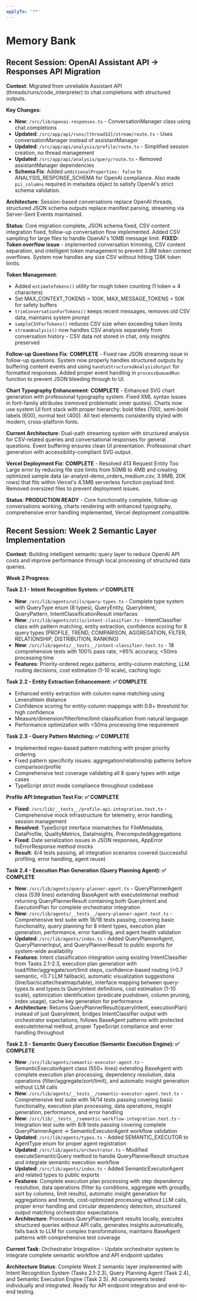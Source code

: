```yaml
---
applyTo: '**'
---
```


# Memory Bank

## Recent Session: OpenAI Assistant API → Responses API Migration

**Context**: Migrated from unreliable Assistant API (threads/runs/code_interpreter) to chat.completions with structured outputs.

**Key Changes**:

- **New**: `/src/lib/openai-responses.ts` - ConversationManager class using chat.completions
- **Updated**: `/src/app/api/runs/[threadId]/stream/route.ts` - Uses conversationManager instead of assistantManager
- **Updated**: `/src/app/api/analysis/profile/route.ts` - Simplified session creation, no thread management
- **Updated**: `/src/app/api/analysis/query/route.ts` - Removed assistantManager dependencies
- **Schema Fix**: Added `additionalProperties: false` to ANALYSIS_RESPONSE_SCHEMA for OpenAI compliance. Also made `pii_columns` required in metadata object to satisfy OpenAI's strict schema validation.

**Architecture**: Session-based conversations replace OpenAI threads, structured JSON schema outputs replace manifest parsing, streaming via Server-Sent Events maintained.

**Status**: Core migration complete, JSON schema fixed, CSV content integration fixed, follow-up conversation flow implemented. Added CSV sampling for large files to handle OpenAI's 10MB message limit. **FIXED: Token overflow issue** - implemented conversation trimming, CSV content separation, and intelligent token management to prevent 3.8M token context overflows. System now handles any size CSV without hitting 128K token limits.

**Token Management**:

- Added `estimateTokens()` utility for rough token counting (1 token ≈ 4 characters)
- Set MAX_CONTEXT_TOKENS = 100K, MAX_MESSAGE_TOKENS = 50K for safety buffers
- `trimConversationForTokens()` keeps recent messages, removes old CSV data, maintains system prompt
- `sampleCSVForTokens()` reduces CSV size when exceeding token limits
- `streamAnalysis()` now handles CSV analysis separately from conversation history - CSV data not stored in chat, only insights preserved

**Follow-up Questions Fix**: **COMPLETE** - Fixed raw JSON streaming issue in follow-up questions. System now properly handles structured outputs by buffering content events and using `handleStructuredAnalysisOutput` for formatted responses. Added proper event handling in `processQueuedRun` function to prevent JSON bleeding through to UI.

**Chart Typography Enhancement**: **COMPLETE** - Enhanced SVG chart generation with professional typography system. Fixed XML syntax issues in font-family attributes (removed problematic inner quotes). Charts now use system UI font stack with proper hierarchy: bold titles (700), semi-bold labels (600), normal text (400). All text elements consistently styled with modern, cross-platform fonts.

**Current Architecture**: Dual-path streaming system with structured analysis for CSV-related queries and conversational responses for general questions. Event buffering ensures clean UI presentation. Professional chart generation with accessibility-compliant SVG output.

**Vercel Deployment Fix**: **COMPLETE** - Resolved 413 Request Entity Too Large error by reducing file size limits from 50MB to 4MB and creating optimized sample data (ai-analyst-demo_orders_medium.csv, 3.9MB, 20K rows) that fits within Vercel's 4.5MB serverless function payload limit. Removed oversized files to prevent deployment issues.

**Status**: **PRODUCTION READY** - Core functionality complete, follow-up conversations working, charts rendering with enhanced typography, comprehensive error handling implemented, Vercel deployment compatible.

## Recent Session: Week 2 Semantic Layer Implementation

**Context**: Building intelligent semantic query layer to reduce OpenAI API costs and improve performance through local processing of structured data queries.

**Week 2 Progress**:

**Task 2.1 - Intent Recognition System: ✅ COMPLETE**

- **New**: `/src/lib/agents/utils/query-types.ts` - Complete type system with QueryType enum (8 types), QueryEntity, QueryIntent, QueryPattern, IntentClassificationResult interfaces
- **New**: `/src/lib/agents/utils/intent-classifier.ts` - IntentClassifier class with pattern matching, entity extraction, confidence scoring for 8 query types (PROFILE, TREND, COMPARISON, AGGREGATION, FILTER, RELATIONSHIP, DISTRIBUTION, RANKING)
- **New**: `/src/lib/agents/__tests__/intent-classifier.test.ts` - 18 comprehensive tests with 100% pass rate, >95% accuracy, <50ms processing time
- **Features**: Priority-ordered regex patterns, entity-column matching, LLM routing decisions, cost estimation (1-10 scale), caching logic

**Task 2.2 - Entity Extraction Enhancement: ✅ COMPLETE**

- Enhanced entity extraction with column name matching using Levenshtein distance
- Confidence scoring for entity-column mappings with 0.8+ threshold for high confidence
- Measure/dimension/filter/time/limit classification from natural language
- Performance optimization with <50ms processing time requirement

**Task 2.3 - Query Pattern Matching: ✅ COMPLETE**

- Implemented regex-based pattern matching with proper priority ordering
- Fixed pattern specificity issues: aggregation/relationship patterns before comparison/profile
- Comprehensive test coverage validating all 8 query types with edge cases
- TypeScript strict mode compliance throughout codebase

**Profile API Integration Test Fix: ✅ COMPLETE**

- **Fixed**: `/src/lib/__tests__/profile-api-integration.test.ts` - Comprehensive mock infrastructure for telemetry, error handling, session management
- **Resolved**: TypeScript interface mismatches for FileMetadata, DataProfile, QualityMetrics, DataInsights, PrecomputedAggregations
- **Fixed**: Date serialization issues in JSON responses, AppError toErrorResponse method mocks
- **Result**: 4/4 tests passing, all integration scenarios covered (successful profiling, error handling, agent reuse)

**Task 2.4 - Execution Plan Generation (Query Planning Agent): ✅ COMPLETE**

- **New**: `/src/lib/agents/query-planner-agent.ts` - QueryPlannerAgent class (539 lines) extending BaseAgent with executeInternal method returning QueryPlannerResult containing both QueryIntent and ExecutionPlan for complete orchestrator integration
- **New**: `/src/lib/agents/__tests__/query-planner-agent.test.ts` - Comprehensive test suite with 18/18 tests passing, covering basic functionality, query planning for 8 intent types, execution plan generation, performance, error handling, and agent health validation
- **Updated**: `/src/lib/agents/index.ts` - Added QueryPlannerAgent, QueryPlannerInput, and QueryPlannerResult to public exports for system-wide availability
- **Features**: Intent classification integration using existing IntentClassifier from Tasks 2.1-2.3, execution plan generation with load/filter/aggregate/sort/limit steps, confidence-based routing (>0.7 semantic, <0.7 LLM fallback), automatic visualization suggestions (line/bar/scatter/heatmap/table), interface mapping between query-types.ts and types.ts QueryIntent definitions, cost estimation (1-10 scale), optimization identification (predicate pushdown, column pruning, index usage), cache key generation for performance
- **Architecture**: Returns QueryPlannerResult{queryIntent, executionPlan} instead of just QueryIntent, bridges IntentClassifier output with orchestrator expectations, follows BaseAgent patterns with protected executeInternal method, proper TypeScript compliance and error handling throughout

**Task 2.5 - Semantic Query Execution (Semantic Execution Engine): ✅ COMPLETE**

- **New**: `/src/lib/agents/semantic-executor-agent.ts` - SemanticExecutorAgent class (550+ lines) extending BaseAgent with complete execution plan processing, dependency resolution, data operations (filter/aggregate/sort/limit), and automatic insight generation without LLM calls
- **New**: `/src/lib/agents/__tests__/semantic-executor-agent.test.ts` - Comprehensive test suite with 14/14 tests passing covering basic functionality, execution plan processing, data operations, insight generation, performance, and error handling
- **New**: `/src/lib/__tests__/semantic-workflow-integration.test.ts` - Integration test suite with 8/8 tests passing covering complete QueryPlannerAgent → SemanticExecutorAgent workflow validation
- **Updated**: `/src/lib/agents/types.ts` - Added SEMANTIC_EXECUTOR to AgentType enum for proper agent registration
- **Updated**: `/src/lib/agents/orchestrator.ts` - Modified executeSemanticQuery method to handle QueryPlannerResult structure and integrate semantic execution workflow
- **Updated**: `/src/lib/agents/index.ts` - Added SemanticExecutorAgent and related types to public exports
- **Features**: Complete execution plan processing with step dependency resolution, data operations (filter by conditions, aggregate with groupBy, sort by columns, limit results), automatic insight generation for aggregations and trends, cost-optimized processing without LLM calls, proper error handling and circular dependency detection, structured output matching orchestrator expectations
- **Architecture**: Processes QueryPlannerAgent results locally, executes structured queries without API calls, generates insights automatically, falls back to LLM for complex transformations, maintains BaseAgent patterns with comprehensive test coverage

**Current Task**: Orchestrator Integration - Update orchestrator system to integrate complete semantic workflow and API endpoint updates

**Architecture Status**: Complete Week 2 semantic layer implemented with Intent Recognition System (Tasks 2.1-2.3), Query Planning Agent (Task 2.4), and Semantic Execution Engine (Task 2.5). All components tested individually and integrated. Ready for API endpoint integration and end-to-end testing.
